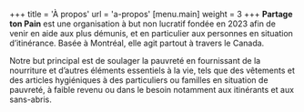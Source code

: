 +++
title = 'À propos'
url = 'a-propos'
[menu.main]
    weight = 3
+++
**Partage ton Pain** est une organisation à but non lucratif fondée en 2023 afin de venir en aide aux plus démunis, et en particulier aux personnes en situation d’itinérance. Basée à Montréal, elle agit partout à travers le Canada. 

Notre but principal est de soulager la pauvreté en fournissant de la nourriture et d’autres éléments essentiels à la vie, tels que des vêtements et des articles hygiéniques à des particuliers ou familles en situation de pauvreté, à faible revenu ou dans le besoin notamment aux itinérants et aux sans-abris.